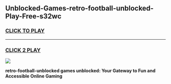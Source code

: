 
## Unblocked-Games-retro-football-unblocked-Play-Free-s32wc
<h3>
<a href="https://premium76.site?title=retro-football-unblocked&ref=20M">CLICK TO PLAY</a></h3>
<hr>

<h3>
<a href="https://premium76.site?title=retro-football-unblocked&ref=20M">CLICK 2 PLAY</a>
  
</h3>

<a href="https://premium76.site?title=retro-football-unblocked&ref=19M"><img src="https://clearcache.store/games.png"></a>


**retro-football-unblocked games unblocked: Your Gateway to Fun and Accessible Online Gaming**
